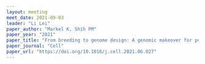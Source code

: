 ```yaml
---
layout: meeting
meet_date: 2021-09-03
leader: "Li Lei"
paper_author: "Markel K, Shih PM"
paper_year: "2021"
paper_title: "From breeding to genome design: A genomic makeover for potatoes"
paper_journal: "Cell"
paper_url: "https://doi.org/10.1016/j.cell.2021.06.027"
---
```

